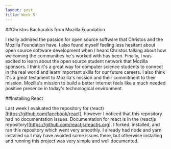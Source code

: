 ```yaml
---
layout: post
title: Week 5
---
```


##Christos Bacharakis from Mozilla Foundation

I really admired the passion for open source software that Christos and the Mozilla Foundation have. I also found myself feeling less hesitant about open source software development when I heard Christos talking about how welcoming the communities he's worked with has been. Finally, I was excited to learn about the open source student network that Mozilla sponsors. I think it's a great way for computer science students to connect in the real world and learn important skills for our future careers. I also think it's a great testament to Mozilla's mission and their commitment to their mission. Mozilla's mission to build a better internet feels like a much needed positive presence in today's technological environment.

##Installing React

Last week I evaluated the repository for (react)[https://github.com/facebook/react], however I noticed that this repository had no documentation issues. Documentation for react is in the (reactjs repository)[https://github.com/reactjs/reactjs.org]. I forked, installed, and ran this repository which went very smoothly. I already had node and yarn installed so I may have avoided some issues there, but otherwise installing and running this project was very simple and well documented.
